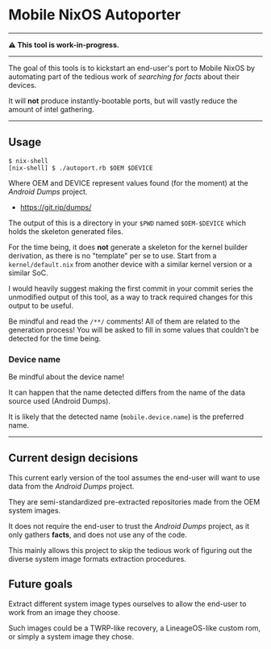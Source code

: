 Mobile NixOS Autoporter
=======================

* * *

**⚠️  This tool is work-in-progress.**

* * *

The goal of this tools is to kickstart an end-user's port to Mobile NixOS by
automating part of the tedious work of *searching for facts* about their
devices.

It will **not** produce instantly-bootable ports, but will vastly reduce the
amount of intel gathering.

* * *

## Usage

```
$ nix-shell
[nix-shell] $ ./autoport.rb $OEM $DEVICE
```

Where OEM and DEVICE represent values found (for the moment) at the *Android
Dumps* project.

 * https://git.rip/dumps/

The output of this is a directory in your `$PWD` named `$OEM-$DEVICE` which
holds the skeleton generated files.

For the time being, it does **not** generate a skeleton for the kernel builder
derivation, as there is no "template" per se to use. Start from a
`kernel/default.nix` from another device with a similar kernel version or a
similar SoC.

I would heavily suggest making the first commit in your commit series the
unmodified output of this tool, as a way to track required changes for this
output to be useful.

Be mindful and read the `/**/` comments! All of them are related to the
generation process! You will be asked to fill in some values that couldn't be
detected for the time being.

### Device name

Be mindful about the device name!

It can happen that the name detected differs from the name of the data source
used (Android Dumps).

It is likely that the detected name (`mobile.device.name`) is the preferred
name.

* * *

## Current design decisions

This current early version of the tool assumes the end-user will want to use
data from the *Android Dumps* project.

They are semi-standardized pre-extracted repositories made from the OEM system
images.

It does not require the end-user to trust the *Android Dumps* project, as it
only gathers **facts**, and does not use any of the code.

This mainly allows this project to skip the tedious work of figuring out the
diverse system image formats extraction procedures.

## Future goals

Extract different system image types ourselves to allow the end-user to work
from an image they choose.

Such images could be a TWRP-like recovery, a LineageOS-like custom rom, or
simply a system image they chose.
